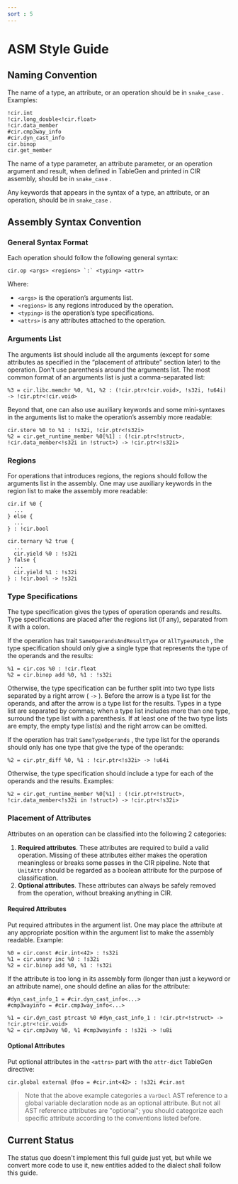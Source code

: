 ```yaml
---
sort : 5
---
```


# ASM Style Guide

## Naming Convention

The name of a type, an attribute, or an operation should be in `snake_case` .
Examples:

```mlir
!cir.int
!cir.long_double<!cir.float>
!cir.data_member
#cir.cmp3way_info
#cir.dyn_cast_info
cir.binop
cir.get_member
```

The name of a type parameter, an attribute parameter, or an operation argument
and result, when defined in TableGen and printed in CIR assembly, should be in
`snake_case` .

Any keywords that appears in the syntax of a type, an attribute, or an
operation, should be in `snake_case` .

## Assembly Syntax Convention

### General Syntax Format

Each operation should follow the following general syntax:

```mlir
cir.op <args> <regions> `:` <typing> <attr>
```

Where:

- `<args>` is the operation’s arguments list.
- `<regions>` is any regions introduced by the operation.
- `<typing>` is the operation’s type specifications.
- `<attrs>` is any attributes attached to the operation.

### Arguments List

The arguments list should include all the arguments (except for some attributes
as specified in the “placement of attribute” section later) to the operation.
Don't use parenthesis around the arguments list. The most common format of an
arguments list is just a comma-separated list:

```mlir
%3 = cir.libc.memchr %0, %1, %2 : (!cir.ptr<!cir.void>, !s32i, !u64i) -> !cir.ptr<!cir.void>
```

Beyond that, one can also use auxiliary keywords and some mini-syntaxes in the
arguments list to make the operation’s assembly more readable:

```mlir
cir.store %0 to %1 : !s32i, !cir.ptr<!s32i>
%2 = cir.get_runtime_member %0[%1] : (!cir.ptr<!struct>, !cir.data_member<!s32i in !struct>) -> !cir.ptr<!s32i>
```

### Regions

For operations that introduces regions, the regions should follow the arguments
list in the assembly. One may use auxiliary keywords in the region list to make
the assembly more readable:

```mlir
cir.if %0 {
  ...
} else {
  ...
} : !cir.bool
```

```mlir
cir.ternary %2 true {
  ...
  cir.yield %0 : !s32i
} false {
  ...
  cir.yield %1 : !s32i
} : !cir.bool -> !s32i
```

### Type Specifications

The type specification gives the types of operation operands and results. Type
specifications are placed after the regions list (if any), separated from it
with a colon.

If the operation has trait `SameOperandsAndResultType` or `AllTypesMatch` , the
type specification should only give a single type that represents the type of
the operands and the results:

```mlir
%1 = cir.cos %0 : !cir.float
%2 = cir.binop add %0, %1 : !s32i
```

Otherwise, the type specification can be further split into two type lists
separated by a right arrow ( `->` ). Before the arrow is a type list for the
operands, and after the arrow is a type list for the results. Types in a type
list are separated by commas; when a type list includes more than one type,
surround the type list with a parenthesis. If at least one of the two type
lists are empty, the empty type list(s) and the right arrow can be omitted.

If the operation has trait `SameTypeOperands` , the type list for the operands
should only has one type that give the type of the operands:

```mlir
%2 = cir.ptr_diff %0, %1 : !cir.ptr<!s32i> -> !u64i
```

Otherwise, the type specification should include a type for each of the
operands and the results. Examples:

```mlir
%2 = cir.get_runtime_member %0[%1] : (!cir.ptr<!struct>, !cir.data_member<!s32i in !struct>) -> !cir.ptr<!s32i>
```

### Placement of Attributes

Attributes on an operation can be classified into the following 2 categories:

1. **Required attributes**. These attributes are required to build a valid
   operation. Missing of these attributes either makes the operation meaningless
   or breaks some passes in the CIR pipeline. Note that `UnitAttr` should be
   regarded as a boolean attribute for the purpose of classification.
2. **Optional attributes**. These attributes can always be safely removed from
   the operation, without breaking anything in CIR.

#### Required Attributes

Put required attributes in the argument list. One may place the attribute at
any appropriate position within the argument list to make the assembly
readable. Example:

```mlir
%0 = cir.const #cir.int<42> : !s32i
%1 = cir.unary inc %0 : !s32i
%2 = cir.binop add %0, %1 : !s32i
```

If the attribute is too long in its assembly form (longer than just a keyword or
an attribute name), one should define an alias for the attribute:

```mlir
#dyn_cast_info_1 = #cir.dyn_cast_info<...>
#cmp3wayinfo = #cir.cmp3way_info<...>

%1 = cir.dyn_cast ptrcast %0 #dyn_cast_info_1 : !cir.ptr<!struct> -> !cir.ptr<!cir.void>
%2 = cir.cmp3way %0, %1 #cmp3wayinfo : !s32i -> !u8i
```

#### Optional Attributes

Put optional attributes in the `<attrs>` part with the `attr-dict` TableGen
directive:

```mlir
cir.global external @foo = #cir.int<42> : !s32i #cir.ast
```

> Note that the above example categories a `VarDecl` AST reference to a global
> variable declaration node as an optional attribute. But not all AST reference
> attributes are "optional"; you should categorize each specific attribute
> according to the conventions listed before.

## Current Status

The status quo doesn't implement this full guide just yet, but while we convert
more code to use it, new entities added to the dialect shall follow this guide.
